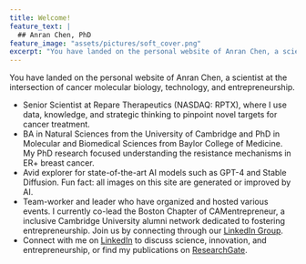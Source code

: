 ```yaml
---
title: Welcome!
feature_text: |
  ## Anran Chen, PhD
feature_image: "assets/pictures/soft_cover.png"
excerpt: "You have landed on the personal website of Anran Chen, a scientist at the intersection of cancer molecular biology, technology, and entrepreneurship."
---
```


You have landed on the personal website of Anran Chen, a scientist at the intersection of cancer molecular biology, technology, and entrepreneurship.

- Senior Scientist at Repare Therapeutics (NASDAQ: RPTX), where I use data, knowledge, and strategic thinking to pinpoint novel targets for cancer treatment.
- BA in Natural Sciences from the University of Cambridge and PhD in Molecular and Biomedical Sciences from Baylor College of Medicine. My PhD research focused understanding the resistance mechanisms in ER+ breast cancer.
- Avid explorer for state-of-the-art AI models such as GPT-4 and Stable Diffusion. Fun fact: all images on this site are generated or improved by AI.
- Team-worker and leader who have organized and hosted various events. I currently co-lead the Boston Chapter of  CAMentrepreneur, a inclusive Cambridge University alumni network dedicated to fostering entrepreneurship. Join us by connecting through our [LinkedIn Group](https://www.linkedin.com/groups/13026165/).
- Connect with me on [LinkedIn](https://www.linkedin.com/in/anran-chen-ph-d-6386a5a9/) to discuss science, innovation, and entrepreneurship, or find my publications on [ResearchGate](https://www.researchgate.net/profile/Anran-Chen-6).
